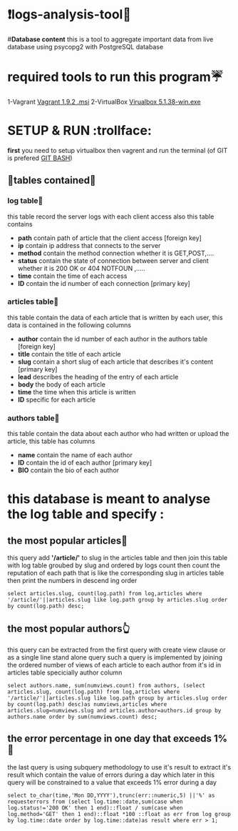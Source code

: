 # :exclamation:logs-analysis-tool:anger:

#**Database content**
this is a tool to aggregate important data from live database using psycopg2 with PostgreSQL database

# **required tools to run this program**:umbrella:
1-Vagrant [Vagrant 1.9.2 .msi](https://releases.hashicorp.com/vagrant/1.9.2/)
2-VirtualBox [Virualbox 5.1.38-win.exe](https://download.virtualbox.org/virtualbox/5.1.38/)

# SETUP & RUN :trollface:
**first** you need to setup virtualbox then vagrent and run the terminal (of GIT is prefered [GIT BASH](https://git-scm.com/downloads))


## :star2:tables contained:star2:

### log table:running:

this table record the server logs with each client access also this table contains
  * **path**    contain path of article that the client access [foreign key]
  * **ip**      contain ip address that connects to the server
  * **method**  contain the method connection whether it is GET,POST,....
  * **status**  contain the state of connection between server and client whether it is 200 OK or 404 NOTFOUN ,.....
  * **time**    contain the time of each access 
  * **ID**      contain the id number of each connection [primary key]

### articles table:couple:

this table contain the data of each article that is written by each user, this data is contained in the following columns
  * **author**  contain the id number of each author in the authors table [foreign key]
  * **title**   contain the title of each article
  * **slug**    contain a short slug of each article that describes it's content [primary key]
  * **lead**    describes the heading of the entry of each article
  * **body**    the body of each article
  * **time**    the time when this article is written
  * **ID**      specific for each article

### authors table:walking:

this table contain the data about each author who had written or upload the article, this table has columns
  * **name**    contain the name of each author 
  * **ID**      contain the id of each author [primary key]
  * **BIO**     contain the bio of each author
  
  
# **this database is meant to analyse the log table and specify :**
## the most popular articles:metal:
this query add **'/article/'** to slug in the articles table and then join this table with log table groubed by slug and ordered by logs count then count the reputation of each path that is like the corresponding slug in articles table then print the numbers in descend ing order

```
select articles.slug, count(log.path) from log,articles where '/article/'||articles.slug like log.path group by articles.slug order by count(log.path) desc;
```
## the most popular authors:point_up_2:
this query can be extracted from the first query with create view clause or as a single line stand alone query such a query is implemented by joining the ordered number of views of each article to each author from it's id in articles table specicially author column
```
select authors.name, sum(numviews.count) from authors, (select articles.slug, count(log.path) from log,articles where '/article/'||articles.slug like log.path group by articles.slug order by count(log.path) desc)as numviews,articles where articles.slug=numviews.slug and articles.author=authors.id group by authors.name order by sum(numviews.count) desc;
```
## the error percentage in one day that exceeds 1%:fu:
the last query is using subquery methodology to use it's result to extract it's result which contain the value of errors during a day which later in this query will be constrained to a value that exceeds 1% error during a day
```
select to_char(time,'Mon DD,YYYY'),trunc(err::numeric,5) ||'%' as requesterrors from (select log.time::date,sum(case when log.status!='200 OK' then 1 end)::float / sum(case when log.method='GET' then 1 end)::float *100 ::float as err from log group by log.time::date order by log.time::date)as result where err > 1;
```
